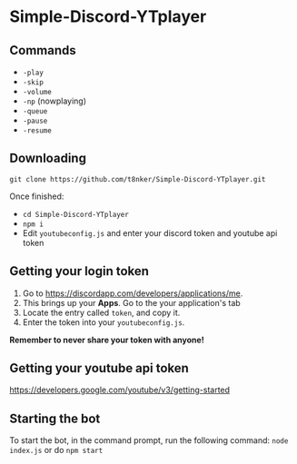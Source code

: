 # Simple-Discord-YTplayer


## Commands 


- `-play`
- `-skip`
- `-volume`
- `-np` (nowplaying)
- `-queue`
- `-pause`
- `-resume`

## Downloading

`git clone https://github.com/t8nker/Simple-Discord-YTplayer.git`

Once finished: 
- `cd Simple-Discord-YTplayer`
- `npm i`
- Edit `youtubeconfig.js` and enter your discord token and youtube api token 

## Getting your login token

1. Go to https://discordapp.com/developers/applications/me.
2. This brings up your **Apps**. Go to the your application's tab
3. Locate the entry called `token`, and copy it.
4. Enter the token into your `youtubeconfig.js`.

**Remember to never share your token with anyone!**

## Getting your youtube api token

https://developers.google.com/youtube/v3/getting-started

## Starting the bot

To start the bot, in the command prompt, run the following command:
`node index.js`
 or do
 `npm start` 















